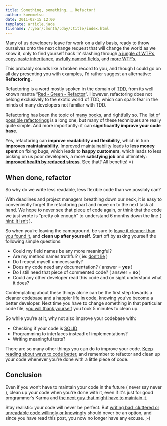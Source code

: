 ```yaml
---
title: Something, something, … Refactor!
author: koenmetsu
date: 2011-02-15 12:00
template: article.jade
filename: /:year/:month/:day/:title/index.html
---
```


Many of us developers leave for work on a daily basis, ready to throw ourselves onto the next change request that will change the world as we know it, only to find yourself hack ‘n’ slashing through <a href="http://thedailywtf.com/">a jungle of WTF’s</a>, <a href="http://en.wikipedia.org/wiki/Copy_and_paste_programming">copy-paste inheritance</a>, <a href="http://stackoverflow.com/questions/143701/what-is-the-worst-class-variable-function-name-you-have-ever-encountered">awfully named fields</a>, and <a href="http://www.osnews.com/story/19266/WTFs_m">more WTF’s</a>.

This probably sounds like a broken record to you, and though I could go on all day presenting you with examples, I’d rather suggest an alternative: <strong>Refactoring.</strong>

Refactoring is a word mostly spoken in the domain of <a href="http://en.wikipedia.org/wiki/Test-driven_development">TDD</a>, from its well known mantra “<a href="http://www.kodefuguru.com/post/2011/01/29/Red-Green-Refactor.aspx">Red - Green - Refactor</a>”.  However, refactoring does not belong exclusively to the exotic world of TDD, which can spark fear in the minds of many developers not familiar with TDD.

Refactoring has been the topic of <a href="http://www.refactoring.com/sources.html#Books">many books</a>, and rightfully so. The <a href="http://www.refactoring.com/catalog/index.html">list of possible refactorings</a> is a long one, but many of these techniques are really quite simple.
And more importantly: it can <strong>significantly improve your code base</strong>.

Yes, refactoring can <strong>improve readability and flexibility</strong>, which in turn <strong>improves maintainability</strong>. Improved maintainability leads to <strong>less money spent</strong> on fixing bugs, which leads to <strong>happy customers</strong>, which leads to less picking on us poor developers, a more <strong>satisfying job</strong> and ultimately: <span style="text-decoration:underline;"><strong>improved health by reduced stress</strong></span>. See that? All benefits! =)
<h2>When done, refactor</h2>
So why do we write less readable, less flexible code than we possibly can?

With deadlines and project managers breathing down our neck, it is easy to conveniently forget the refactoring part and move on to the next task at hand. We hope to never see that piece of code again, or think that the code we just wrote is “pretty ok enough" to understand 6 months down the line ( <span style="text-decoration:underline;">hint: it isn’t</span> ).

So when you’re leaving the campground, be sure to <a href="http://programmer.97things.oreilly.com/wiki/index.php/The_Boy_Scout_Rule">leave it cleaner than you found it</a>, and <strong>clean up after yourself</strong>. Start off by asking yourself the following simple questions:

<ul>
 <li>Could my field names be any more meaningful?</li>
 <li>Are my method names truthful? ( ie: <a href="http://blogs.msdn.com/b/marcelolr/archive/2010/06/30/api-design-rule-first-don-t-lie.aspx">don’t lie</a> )</li>
 <li>Do I repeat myself unnecessarily?</li>
 <li>Does my code need any documentation? ( answer = <strong>yes </strong>)</li>
 <li>Do I still need that piece of commented code? ( answer = <strong>no </strong>)</li>
 <li>Could any other developer read this code and on sight understand what it does?</li>
</ul>

Contemplating about these things alone can be the first step towards a cleaner codebase and a happier life in code, knowing you’ve become a better developer. Next time you have to change something in that particular code file, <span style="text-decoration:underline;">you will thank yourself</span> you took 5 minutes to clean up.

So while you’re at it, why not also improve your codebase with:

<ul>
 <li>Checking if your code is <a
   href="http://en.wikipedia.org/wiki/Solid_(object-oriented_design)">SOLID</a></li>
 <li>Programming to interfaces instead of 
   implementations?  </li>
 <li>Writing meaningful tests?</li>
</ul>
<div>

There are so many other things you can do to improve your code. <a href="http://codebetter.com/">Keep reading about ways to code better</a>, and remember to refactor and clean up your code whenever you’re done with a little piece of code.
<h2>Conclusion</h2>
Even if you won’t have to maintain your code in the future ( never say never ), clean up your code when you're done with it, even if it's just for good programmer’s Karma and <a href="http://www.codinghorror.com/blog/2008/06/coding-for-violent-psychopaths.html">the next guy that might have to maintain it</a>.

Stay realistic: your code will never be perfect. But <a href="http://www.mehdi-khalili.com/bad-code">writing bad, cluttered or unreadable code willingly or knowingly</a> should never be an option, and since you have read this post, you now no longer have any excuse. ;-)

</div>
&nbsp;


